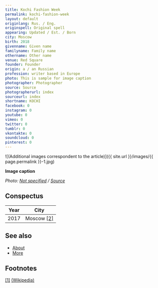 ```yaml
---
title: Kochi Fashion Week
permalink: kochi-fashion-week
layout: default
originlang: Rus. / Eng.
originspell: Original spell
appearing: Updated / Est. / Born
city: Moscow
birth: 2018
givenname: Given name
familyname: Family name
othername: Other name
venue: Red Square
founder: Founder
origin: a / an Russian
profession: writer based in Europe
photo: This is sample for image caption
photographer: Photographer
source: Source
photographerurl: index
sourceurl: index
shortname: KOCHI
facebook: 0
instagram: 0
youtube: 0
vimeo: 0
twitter: 0
tumblr: 0
vkontakte: 0
soundcloud: 0
pinterest: 0
---
```


![(Additional images correspondent to the article)]({{ site.url }}/images/{{ page.permalink }}-1.jpg)

**Image caption**

*Photo: [Not specified](index) / [Source](index)*

## Сonspectus

|Year|City|
|-|-|
|2017|Moscow <span id="a2">[\[2\]](#f2)</span>|

## See also

+ [About](index)
+ [More](index)

## Footnotes

[[1]](#a1) <span id="f1"></span> [(Wikipedia)](index)
